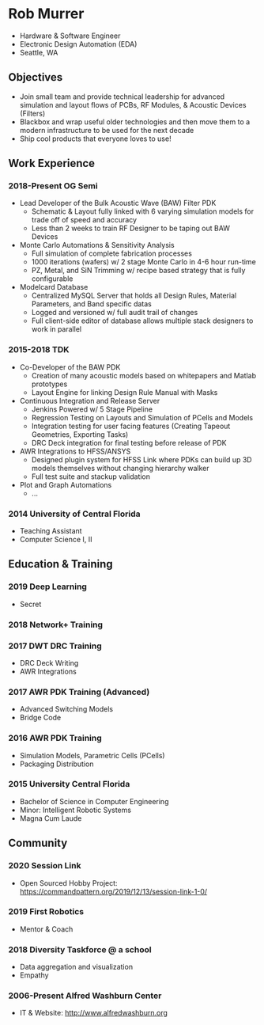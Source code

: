 # Rob Murrer
* Hardware & Software Engineer
* Electronic Design Automation (EDA)
* Seattle, WA

## Objectives
- Join small team and provide technical leadership for advanced simulation and layout flows of PCBs, RF Modules, & Acoustic Devices (Filters)
- Blackbox and wrap useful older technologies and then move them to a modern infrastructure to be used for the next decade
- Ship cool products that everyone loves to use!

## Work Experience
### 2018-Present OG Semi
- Lead Developer of the Bulk Acoustic Wave (BAW) Filter PDK
  - Schematic & Layout fully linked with 6 varying simulation models for trade off of speed and accuracy
  - Less than 2 weeks to train RF Designer to be taping out BAW Devices
- Monte Carlo Automations & Sensitivity Analysis
  - Full simulation of complete fabrication processes
  - 1000 iterations (wafers) w/ 2 stage Monte Carlo in 4-6 hour run-time
  - PZ, Metal, and SiN Trimming w/ recipe based strategy that is fully configurable
- Modelcard Database
  - Centralized MySQL Server that holds all Design Rules, Material Parameters, and Band specific datas
  - Logged and versioned w/ full audit trail of changes
  - Full client-side editor of database allows multiple stack designers to work in parallel

### 2015-2018 TDK
- Co-Developer of the BAW PDK
  - Creation of many acoustic models based on whitepapers and Matlab prototypes
  - Layout Engine for linking Design Rule Manual with Masks 
- Continuous Integration and Release Server
  - Jenkins Powered w/ 5 Stage Pipeline
  - Regression Testing on Layouts and Simulation of PCells and Models
  - Integration testing for user facing features (Creating Tapeout Geometries, Exporting Tasks)
  - DRC Deck integration for final testing before release of PDK
- AWR Integrations to HFSS/ANSYS
  - Designed plugin system for HFSS Link where PDKs can build up 3D models themselves without changing hierarchy walker
  - Full test suite and stackup validation 
- Plot and Graph Automations
  - ...

### 2014 University of Central Florida
- Teaching Assistant
- Computer Science I, II

## Education & Training

### 2019 Deep Learning
- Secret

### 2018 Network+ Training

### 2017 DWT DRC Training
- DRC Deck Writing
- AWR Integrations

### 2017 AWR PDK Training (Advanced)
- Advanced Switching Models
- Bridge Code

### 2016 AWR PDK Training
- Simulation Models, Parametric Cells (PCells)
- Packaging Distribution

### 2015 University Central Florida
* Bachelor of Science in Computer Engineering
* Minor: Intelligent Robotic Systems
* Magna Cum Laude

## Community

### 2020 Session Link
- Open Sourced Hobby Project: https://commandpattern.org/2019/12/13/session-link-1-0/

### 2019 First Robotics
- Mentor & Coach 

### 2018 Diversity Taskforce @ a school
- Data aggregation and visualization
- Empathy

### 2006-Present Alfred Washburn Center
- IT & Website: http://www.alfredwashburn.org
